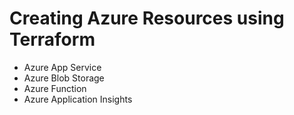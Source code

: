 # Creating Azure Resources using Terraform
* Azure App Service
* Azure Blob Storage
* Azure Function
* Azure Application Insights